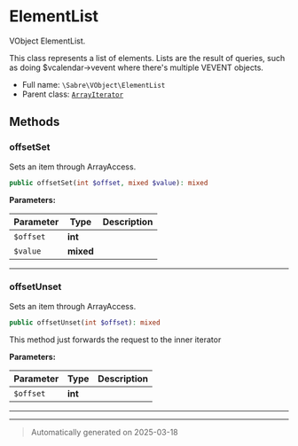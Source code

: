 
# ElementList

VObject ElementList.

This class represents a list of elements. Lists are the result of queries,
such as doing $vcalendar->vevent where there's multiple VEVENT objects.

* Full name: `\Sabre\VObject\ElementList`
* Parent class: [`ArrayIterator`](../../ArrayIterator.md)




## Methods


### offsetSet

Sets an item through ArrayAccess.

```php
public offsetSet(int $offset, mixed $value): mixed
```








**Parameters:**

| Parameter | Type | Description |
|-----------|------|-------------|
| `$offset` | **int** |  |
| `$value` | **mixed** |  |





***

### offsetUnset

Sets an item through ArrayAccess.

```php
public offsetUnset(int $offset): mixed
```

This method just forwards the request to the inner iterator






**Parameters:**

| Parameter | Type | Description |
|-----------|------|-------------|
| `$offset` | **int** |  |





***


***
> Automatically generated on 2025-03-18
